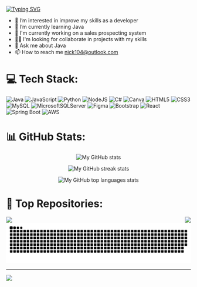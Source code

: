 [![Typing SVG](https://readme-typing-svg.demolab.com?font=monospace&size=30&color=1536f7&background=background=E300FF00&center=true&width=1000&lines=Greetings+Program!!+I%E2%80%99m+Nickolas+)](https://git.io/typing-svg)

- 👀 I’m interested in improve my skills as a developer 
- 🌱 I’m currently learning Java
- 🔭 I'm currently working on a sales prospecting system
- 👨‍💻 I'm looking for collaborate in projects with my skills
- 💬 Ask me about Java
- 📫 How to reach me nick104@outlook.com

# 💻 Tech Stack:
![Java](https://img.shields.io/badge/java-%23ED8B00.svg?style=for-the-badge&logo=openjdk&logoColor=white) ![JavaScript](https://img.shields.io/badge/javascript-%23323330.svg?style=for-the-badge&logo=javascript&logoColor=%23F7DF1E) ![Python](https://img.shields.io/badge/python-3670A0?style=for-the-badge&logo=python&logoColor=ffdd54) ![NodeJS](https://img.shields.io/badge/node.js-6DA55F?style=for-the-badge&logo=node.js&logoColor=white) ![C#](https://img.shields.io/badge/c%23-%23239120.svg?style=for-the-badge&logo=c-sharp&logoColor=white) ![Canva](https://img.shields.io/badge/Canva-%2300C4CC.svg?style=for-the-badge&logo=Canva&logoColor=white) ![HTML5](https://img.shields.io/badge/html5-%23E34F26.svg?style=for-the-badge&logo=html5&logoColor=white) ![CSS3](https://img.shields.io/badge/css3-%231572B6.svg?style=for-the-badge&logo=css3&logoColor=white) ![MySQL](https://img.shields.io/badge/mysql-%2300f.svg?style=for-the-badge&logo=mysql&logoColor=white) ![MicrosoftSQLServer](https://img.shields.io/badge/Microsoft%20SQL%20Server-CC2927?style=for-the-badge&logo=microsoft%20sql%20server&logoColor=white) ![Figma](https://img.shields.io/badge/figma-%23F24E1E.svg?style=for-the-badge&logo=figma&logoColor=white) ![Bootstrap](https://img.shields.io/badge/bootstrap-%23563D7C.svg?style=for-the-badge&logo=bootstrap&logoColor=white) ![React](https://img.shields.io/badge/react-%2320232a.svg?style=for-the-badge&logo=react&logoColor=%2361DAFB) ![Spring Boot](https://img.shields.io/badge/Spring_Boot-F2F4F9?style=for-the-badge&logo=spring-boot) ![AWS](https://img.shields.io/badge/AWS-%23FF9900.svg?style=for-the-badge&logo=amazon-aws&logoColor=white)


# 📊 GitHub Stats:
<p align="center">
  <picture>
    <source
      srcset="https://github-readme-stats-steel-omega.vercel.app/api?username=itsmenicky&show_icons=true&include_all_commits=true&count_private=true&cache_seconds=1800&icon_color=2d77dc&title_color=2d77dc&text_color=ffffff&bg_color=0d1117&hide_border=true&number_format=long&rank_icon=default"
      media="(prefers-color-scheme: dark)"
    />
    <source
      srcset="https://github-readme-stats-steel-omega.vercel.app/api?username=itsmenicky&show_icons=true&include_all_commits=true&count_private=true&cache_seconds=1800&hide_border=true&number_format=long&rank_icon=default"
      media="(prefers-color-scheme: light), (prefers-color-scheme: no-preference)"
    />
    <img
       src="https://github-readme-stats-steel-omega.vercel.app/api?username=itsmenicky&show_icons=true&include_all_commits=true&count_private=true&cache_seconds=1800&hide_border=true&number_format=long&rank_icon=default"
       alt="My GitHub stats"
     />
  </picture>
</p>

<p align="center">
  <picture>
    <source
      srcset="https://streak-stats.demolab.com/?user=itsmenicky&background=0d1117&currStreakNum=ffffff&sideNums=ffffff&currStreakLabel=ffffff&sideLabels=ffffff&dates=ffffff&fire=2d77dc&ring=2d77dc&locale=en&type=svg&hide_border=true"
      media="(prefers-color-scheme: dark)"
    />
    <source
      srcset="https://streak-stats.demolab.com/?user=qwerty541&locale=en&type=svg&hide_border=true&fire=2d77dc&ring=2d77dc&currStreakLabel=000000"
      media="(prefers-color-scheme: light), (prefers-color-scheme: no-preference)"
    />
    <img
       src="https://streak-stats.demolab.com/?user=itsmenicky&locale=en&type=svg&hide_border=true&fire=2d77dc&ring=2d77dc&currStreakLabel=000000"
       alt="My GitHub streak stats"
     />
  </picture>
</p>

<p align="center">
  <picture>
    <source
      srcset="https://github-readme-stats-steel-omega.vercel.app/api/top-langs/?username=itsmenicky&layout=compact&icon_color=2d77dc&title_color=2d77dc&text_color=ffffff&bg_color=0d1117&hide_border=true&cache_seconds=1800"
      media="(prefers-color-scheme: dark)"
    />
    <source
      srcset="https://github-readme-stats-steel-omega.vercel.app/api/top-langs/?username=itsmenicky&layout=compact&hide_border=true&cache_seconds=1800"
    />
    <img
       src="https://github-readme-stats-steel-omega.vercel.app/api/top-langs/?username=itsmenicky&layout=compact&hide_border=true&cache_seconds=1800"
       alt="My GitHub top languages stats"
     />
  </picture>
</p>

# 🥇 Top Repositories:

<a href="https://github.com/itsmenicky/VersaShare">
  <img align=left src="https://github-readme-stats.vercel.app/api/pin/?username=itsmenicky&repo=EducReports"/>
</a>

<a href="https://github.com/itsmenicky/SoundWave">
   <img align=right src="https://github-readme-stats.vercel.app/api/pin/?username=itsmenicky&repo=SoundWave"/>
</a>


 ![Snake animation](https://github.com/itsmenicky/itsmenicky/blob/output/github-contribution-grid-snake.svg) 
  </div>

---
![](https://komarev.com/ghpvc/?username=itsmenicky&color=blue)
